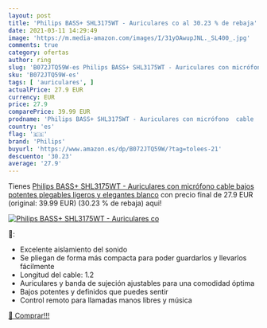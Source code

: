 ```yaml
---
layout: post
title: 'Philips BASS+ SHL3175WT - Auriculares co al 30.23 % de rebaja'
date: 2021-03-11 14:29:49
image: 'https://m.media-amazon.com/images/I/31yOAwupJNL._SL400_.jpg'
comments: true
category: ofertas
author: ring
slug: 'B072JTQ59W-es Philips BASS+ SHL3175WT - Auriculares con micrófono cable...'
sku: 'B072JTQ59W-es'
tags: [ 'auriculares', ]
actualPrice: 27.9 EUR
currency: EUR
price: 27.9
comparePrice: 39.99 EUR
prodname: 'Philips BASS+ SHL3175WT - Auriculares con micrófono  cable  bajos potentes  plegables  ligeros y elegantes  blanco'
country: 'es'
flag: '🇪🇸'
brand: 'Philips'
buyurl: 'https://www.amazon.es/dp/B072JTQ59W/?tag=tolees-21'
descuento: '30.23'
average: '27.9'
---
```


Tienes [Philips BASS+ SHL3175WT - Auriculares con micrófono  cable  bajos potentes  plegables  ligeros y elegantes  blanco](https://www.amazon.es/dp/B072JTQ59W/?tag=tolees-21) con precio final de  27.9 EUR (original: 39.99 EUR) (30.23 %  de rebaja) aqui!

[![Philips BASS+ SHL3175WT - Auriculares co](https://m.media-amazon.com/images/I/31yOAwupJNL._SL400_.jpg)](https://www.amazon.es/dp/B072JTQ59W/?tag=tolees-21)

🔎:

- Excelente aislamiento del sonido
- Se pliegan de forma más compacta para poder guardarlos y llevarlos fácilmente
- Longitud del cable: 1.2
- Auriculares y banda de sujeción ajustables para una comodidad óptima
- Bajos potentes y definidos que puedes sentir
- Control remoto para llamadas manos libres y música

[🛒 Comprar!!!](https://www.amazon.es/dp/B072JTQ59W/?tag=tolees-21)
